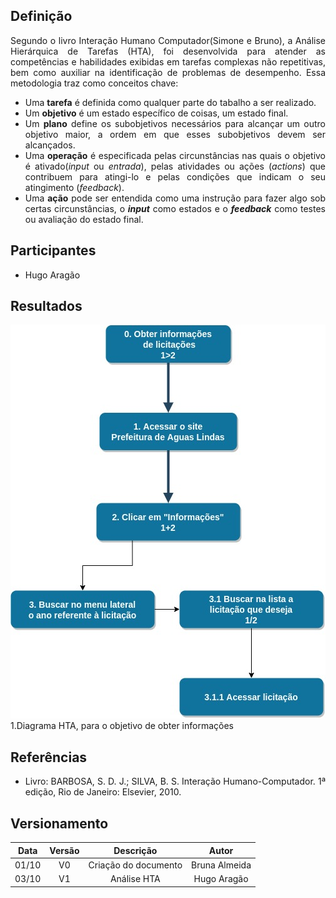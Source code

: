 ## Definição
<div align="justify">
Segundo o livro Interação Humano Computador(Simone e Bruno), a Análise Hierárquica de Tarefas (HTA), foi desenvolvida para atender as competências e habilidades exibidas em tarefas complexas não repetitivas, bem como auxiliar na identificação de problemas de desempenho. Essa metodologia traz como conceitos chave:

* Uma **tarefa** é definida como qualquer parte do tabalho a ser realizado.
* Um **objetivo** é um estado específico de coisas, um estado final.
* Um **plano** define os subobjetivos necessários para alcançar um outro objetivo maior, a ordem em que esses subobjetivos devem ser alcançados.
* Uma **operação** é especificada pelas circunstâncias nas quais o objetivo é ativado(_input_ ou _entrada_), pelas atividades ou ações (_actions_) que contribuem para atingi-lo e pelas condições que indicam o seu atingimento (_feedback_).
*  Uma **ação** pode ser entendida como uma instrução para fazer algo sob certas circunstâncias, o _**input**_ como estados e o _**feedback**_ como testes ou avaliação do estado final.

## Participantes
* Hugo Aragão

## Resultados

![Diagrama HTA, para o objetivo de obter informações](../imagens/htainformacoes.jpg)
<br>
1.Diagrama HTA, para o objetivo de obter informações

## Referências
+ Livro: BARBOSA, S. D. J.; SILVA, B. S. Interação Humano-Computador. 1ª edição, Rio de Janeiro: Elsevier, 2010.

## Versionamento

| Data | Versão |           Descrição             |    Autor    |
|:----:|:------:|:-------------------------------:|:-----------:|
|01/10 |V0      |     Criação do documento        |Bruna Almeida|
|03/10 |V1      |     Análise HTA                |Hugo Aragão  |
